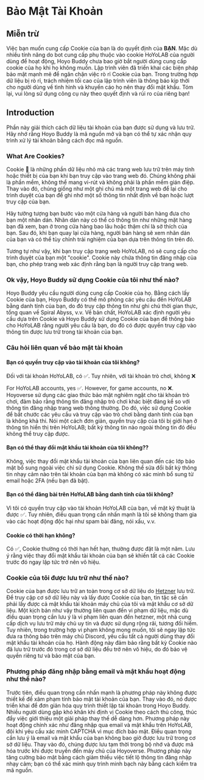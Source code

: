 # Bảo Mật Tài Khoản

## Miễn trừ

Việc bạn muốn cung cấp Cookie của bạn là do quyết định của **BẠN**. Mặc dù nhiều tính năng do bot cung cấp phụ thuộc vào cookie HoYoLAB của người dùng để hoạt động, Hoyo Buddy chưa bao giờ bắt người dùng cung cấp cookie của họ khi họ không muốn. Lập trình viên đã triển khai các biện pháp bảo mật mạnh mẽ để ngăn chặn việc rò rỉ Cookie của bạn. Trong trường hợp dữ liệu bị rò rỉ, trách nhiệm tối cao của lập trình viên là thông báo kịp thời cho người dùng về tình hình và khuyến cáo họ nên thay đổi mật khẩu. Tóm lại, vui lòng sử dụng công cụ này theo quyết định và rủi ro của riêng bạn!

## Introduction

Phần này giải thích cách dữ liệu tài khoản của bạn được sử dụng và lưu trữ. Hãy nhớ rằng Hoyo Buddy là mã nguồn mở và bạn có thể tự xác nhận quy trình xử lý tài khoản bằng cách đọc mã nguồn.

### What Are Cookies?

Cookie 🍪 là những phần dữ liệu nhỏ mà các trang web lưu trữ trên máy tính hoặc thiết bị của bạn khi bạn truy cập vào trang web đó. Chúng không phải là phần mềm, không thể mang vi-rút và không phải là phần mềm gián điệp. Thay vào đó, chúng giống như một ghi chú mà một trang web để lại cho trình duyệt của bạn để ghi nhớ một số thông tin nhất định về bạn hoặc lượt truy cập của bạn.

Hãy tưởng tượng bạn bước vào một cửa hàng và người bán hàng đưa cho bạn một nhãn dán. Nhãn dán này có thể có thông tin như những mặt hàng bạn đã xem, bạn ở trong cửa hàng bao lâu hoặc thậm chí là sở thích của bạn. Sau đó, khi bạn quay lại cửa hàng, người bán hàng sẽ xem nhãn dán của bạn và có thể tùy chỉnh trải nghiệm của bạn dựa trên thông tin trên đó.

Tương tự như vậy, khi bạn truy cập trang web HoYoLAB, nó sẽ cung cấp cho trình duyệt của bạn một "cookie". Cookie này chứa thông tin đăng nhập của bạn, cho phép trang web xác định rằng bạn là người truy cập trang web.

### Ok vậy, Hoyo Buddy sử dụng Cookie của tôi như thế nào?

Hoyo Buddy yêu cầu người dùng cung cấp Cookie của họ. Bằng cách lấy Cookie của bạn, Hoyo Buddy có thể mô phỏng các yêu cầu đến HoYoLAB bằng danh tính của bạn, do đó truy cập thông tin như ghi chú thời gian thực, tổng quan về Spiral Abyss, v.v. Về bản chất, HoYoLAB xác định người yêu cầu dựa trên Cookie và Hoyo Buddy sử dụng Cookie của bạn để thông báo cho HoYoLAB rằng người yêu cầu là bạn, do đó có được quyền truy cập vào thông tin được lưu trữ trong tài khoản của bạn.

### Câu hỏi liên quan về bảo mật tài khoản

#### Bạn có quyền truy cập vào tài khoản của tôi không?

Đối với tài khoản HoYoLAB, có ✅. Tuy nhiên, với tài khoản trò chơi, không ❌

For HoYoLAB accounts, yes ✅. However, for game accounts, no ❌. Hoyoverse sử dụng các giao thức bảo mật nghiêm ngặt cho tài khoản trò chơi, đảm bảo rằng thông tin đăng nhập trò chơi khác biệt đáng kể so với thông tin đăng nhập trang web thông thường. Do đó, việc sử dụng Cookie để bắt chước các yêu cầu và truy cập vào trò chơi bằng danh tính của bạn là không khả thi. Nói một cách đơn giản, quyền truy cập của tôi bị giới hạn ở thông tin hiển thị trên HoYoLAB; bất kỳ thông tin nào ngoài thông tin đó đều không thể truy cập được.

#### Bạn có thể thay đổi mật khẩu tài khoản của tôi không??

Không, việc thay đổi mật khẩu tài khoản của bạn liên quan đến các lớp bảo mật bổ sung ngoài việc chỉ sử dụng Cookie. Không thể sửa đổi bất kỳ thông tin nhạy cảm nào trên tài khoản của bạn mà không có xác minh bổ sung từ email hoặc 2FA (nếu bạn đã bật).

#### Bạn có thể đăng bài trên HoYoLAB bằng danh tính của tôi không?

Vì tôi có quyền truy cập vào tài khoản HoYoLAB của bạn, về mặt kỹ thuật là được ✅. Tuy nhiên, điều quan trọng cần nhấn mạnh là tôi sẽ không tham gia vào các hoạt động độc hại như spam bài đăng, nói xấu, v.v.

#### Cookie có thời hạn không?

Có ✅, Cookie thường có thời hạn hết hạn, thường được đặt là một năm. Lưu ý rằng việc thay đổi mật khẩu tài khoản của bạn sẽ khiến tất cả các Cookie trước đó ngay lập tức trở nên vô hiệu.

### Cookie của tôi được lưu trữ như thế nào?

Cookie của bạn được lưu trữ an toàn trong cơ sở dữ liệu do [Hetzner](https://www.hetzner.com/) lưu trữ. Để truy cập cơ sở dữ liệu này và lấy được Cookie của bạn, tin tặc sẽ cần phải lấy được cả mật khẩu tài khoản máy chủ của tôi và mật khẩu cơ sở dữ liệu. Một kịch bản như vậy thường liên quan đến vi phạm dữ liệu, mặc dù điều quan trọng cần lưu ý là vi phạm liên quan đến hetzner, một nhà cung cấp dịch vụ lưu trữ máy chủ uy tín và được sử dụng rộng rãi, tương đối hiếm. Tuy nhiên, trong trường hợp vi phạm không mong muốn, tôi sẽ ngay lập tức đưa ra thông báo trên máy chủ Discord, yêu cầu tất cả người dùng thay đổi mật khẩu tài khoản của họ. Hành động này đảm bảo rằng bất kỳ Cookie nào đã lưu trữ trước đó trong cơ sở dữ liệu đều trở nên vô hiệu, do đó bảo vệ quyền riêng tư và bảo mật của bạn.

### Phương pháp đăng nhập bằng email và mật khẩu hoạt động như thế nào?

Trước tiên, điều quan trọng cần nhấn mạnh là phương pháp này không được thiết kế để xâm phạm tính bảo mật tài khoản của bạn. Thay vào đó, nó được triển khai để đơn giản hóa quy trình thiết lập tài khoản trong Hoyo Buddy. Nhiều người dùng gặp khó khăn khi định vị Cookie theo cách thủ công, thúc đẩy việc giới thiệu một giải pháp thay thế dễ dàng hơn. Phương pháp này hoạt động chính xác như đăng nhập qua email và mật khẩu trên HoYoLAB, đôi khi yêu cầu xác minh CAPTCHA vì mục đích bảo mật. Điều quan trọng cần lưu ý là email và mật khẩu của bạn không bao giờ được lưu trữ trong cơ sở dữ liệu. Thay vào đó, chúng được lưu tạm thời trong bộ nhớ và được mã hóa trước khi được truyền đến máy chủ của Hoyoverse. Phương pháp này tăng cường bảo mật bằng cách giảm thiểu việc tiết lộ thông tin đăng nhập nhạy cảm; bạn có thể xác minh quy trình minh bạch này bằng cách kiểm tra mã nguồn.
